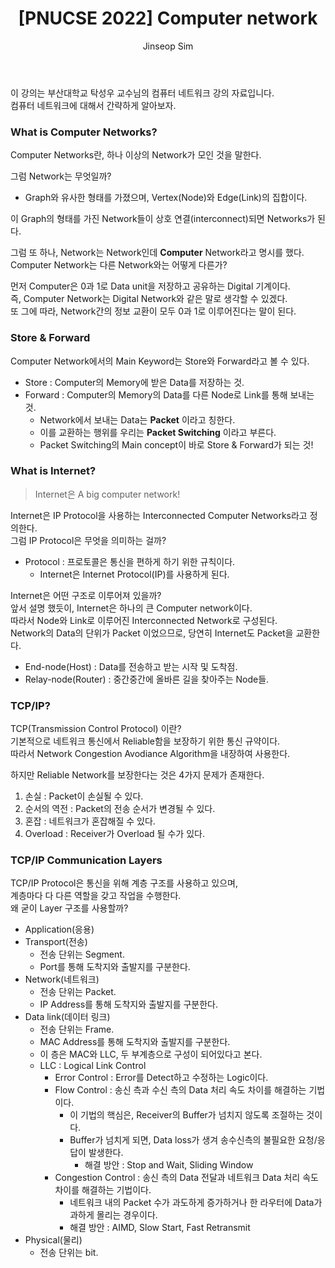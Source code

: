 ﻿---
layout: post
title: "[PNUCSE 2022] Computer network"
categories: network
tags: [theory]
author:
  - Jinseop Sim
toc: true
---
이 강의는 부산대학교 탁성우 교수님의 컴퓨터 네트워크 강의 자료입니다.  
컴퓨터 네트워크에 대해서 간략하게 알아보자.  

### What is Computer Networks?
Computer Networks란, 하나 이상의 Network가 모인 것을 말한다.  

그럼 Network는 무엇일까?
- Graph와 유사한 형태를 가졌으며, Vertex(Node)와 Edge(Link)의 집합이다.

이 Graph의 형태를 가진 Network들이 상호 연결(interconnect)되면 Networks가 된다.  

그럼 또 하나, Network는 Network인데 __Computer__ Network라고 명시를 했다.  
Computer Network는 다른 Network와는 어떻게 다른가?  

먼저 Computer은 0과 1로 Data unit을 저장하고 공유하는 Digital 기계이다.  
즉, Computer Network는 Digital Network와 같은 말로 생각할 수 있겠다.  
또 그에 따라, Network간의 정보 교환이 모두 0과 1로 이루어진다는 말이 된다.  

### Store & Forward
Computer Network에서의 Main Keyword는 Store와 Forward라고 볼 수 있다.  

- Store : Computer의 Memory에 받은 Data를 저장하는 것.
- Forward : Computer의 Memory의 Data를 다른 Node로 Link를 통해 보내는 것.
  - Network에서 보내는 Data는 __Packet__ 이라고 칭한다.
  - 이를 교환하는 행위를 우리는 __Packet Switching__ 이라고 부른다.
  - Packet Switching의 Main concept이 바로 Store & Forward가 되는 것!

### What is Internet?
> Internet은 A big computer network!  

Internet은 IP Protocol을 사용하는 Interconnected Computer Networks라고 정의한다.  
그럼 IP Protocol은 무엇을 의미하는 걸까?  
- Protocol : 프로토콜은 통신을 편하게 하기 위한 규칙이다.
  - Internet은 Internet Protocol(IP)를 사용하게 된다.

Internet은 어떤 구조로 이루어져 있을까?  
앞서 설명 했듯이, Internet은 하나의 큰 Computer network이다.  
따라서 Node와 Link로 이루어진 Interconnected Network로 구성된다.  
Network의 Data의 단위가 Packet 이었으므로, 당연히 Internet도 Packet을 교환한다.  
- End-node(Host) : Data를 전송하고 받는 시작 및 도착점.
- Relay-node(Router) : 중간중간에 올바른 길을 찾아주는 Node들.

### TCP/IP?
TCP(Transmission Control Protocol) 이란?  
기본적으로 네트워크 통신에서 Reliable함을 보장하기 위한 통신 규약이다.  
따라서 Network Congestion Avodiance Algorithm을 내장하여 사용한다.  

하지만 Reliable Network를 보장한다는 것은 4가지 문제가 존재한다.  
1. 손실 : Packet이 손실될 수 있다.
2. 순서의 역전 : Packet의 전송 순서가 변경될 수 있다.
3. 혼잡 : 네트워크가 혼잡해질 수 있다.
4. Overload : Receiver가 Overload 될 수가 있다.

### TCP/IP Communication Layers
TCP/IP Protocol은 통신을 위해 계층 구조를 사용하고 있으며,  
계층마다 다 다른 역할을 갖고 작업을 수행한다.  
왜 굳이 Layer 구조를 사용할까?  

- Application(응용)
- Transport(전송)
  - 전송 단위는 Segment.
  - Port를 통해 도착지와 출발지를 구분한다.
- Network(네트워크)
  - 전송 단위는 Packet.
  - IP Address를 통해 도착지와 출발지를 구분한다.
- Data link(데이터 링크)
  - 전송 단위는 Frame.
  - MAC Address를 통해 도착지와 출발지를 구분한다.
  - 이 층은 MAC와 LLC, 두 부계층으로 구성이 되어있다고 본다.
  - LLC : Logical Link Control
	- Error Control : Error를 Detect하고 수정하는 Logic이다.
	- Flow Control : 송신 측과 수신 측의 Data 처리 속도 차이를 해결하는 기법이다.
	  - 이 기법의 핵심은, Receiver의 Buffer가 넘치지 않도록 조절하는 것이다.
	  - Buffer가 넘치게 되면, Data loss가 생겨 송수신측의 불필요한 요청/응답이 발생한다.
		- 해결 방안 : Stop and Wait, Sliding Window
	- Congestion Control : 송신 측의 Data 전달과 네트워크 Data 처리 속도 차이를 해결하는 기법이다.
	  - 네트워크 내의 Packet 수가 과도하게 증가하거나 한 라우터에 Data가 과하게 몰리는 경우이다.
	  - 해결 방안 : AIMD, Slow Start, Fast Retransmit
- Physical(물리)
  - 전송 단위는 bit.